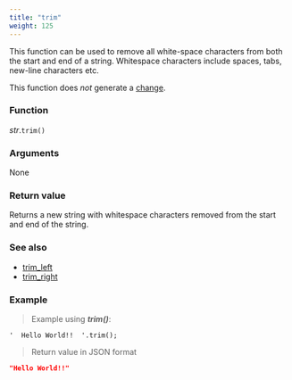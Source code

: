 ```yaml
---
title: "trim"
weight: 125
---
```


This function can be used to remove all white-space characters from both the start and end of a string.
Whitespace characters include spaces, tabs, new-line characters etc.

This function does *not* generate a [change](../../../overview/changes).

### Function

*str*.`trim()`

### Arguments

None

### Return value

Returns a new string with whitespace characters removed from the start and end of the string.

### See also

- [trim_left](../trim_left)
- [trim_right](../trim_right)

### Example

> Example using ***trim()***:

```thingsdb,json_response
'  Hello World!!  '.trim();
```

> Return value in JSON format

```json
"Hello World!!"
```
